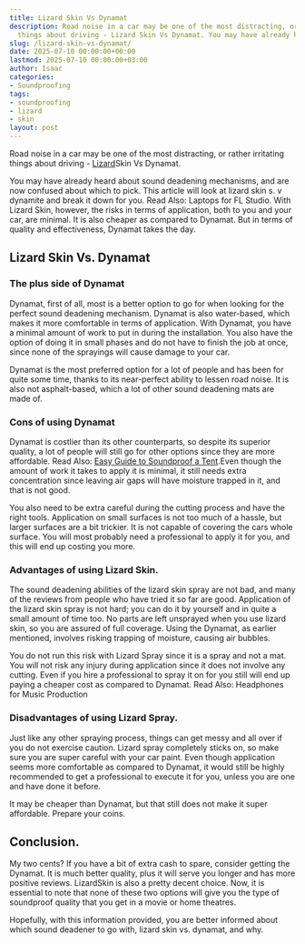 ```yaml
---
title: Lizard Skin Vs Dynamat
description: Road noise in a car may be one of the most distracting, or rather irritating
  things about driving - Lizard Skin Vs Dynamat. You may have already heard about...
slug: /lizard-skin-vs-dynamat/
date: 2025-07-10 00:00:00+00:00
lastmod: 2025-07-10 00:00:00+03:00
author: Isaac
categories:
- Soundproofing
tags:
- soundproofing
- lizard
- skin
layout: post
---
```

Road noise in a car may be one of the most distracting, or rather irritating things about driving - [Lizard](https://pestpolicy.com/are-lizards-poisonous/)Skin Vs Dynamat.

You may have already heard about sound deadening mechanisms, and are now confused about which to pick. This article will look at lizard skin s. v dynamite and break it down for you. Read Also: Laptops for FL Studio. With Lizard Skin, however, the risks in terms of application, both to you and your car, are minimal. It is also cheaper as compared to Dynamat. But in terms of quality and effectiveness, Dynamat takes the day.

##  Lizard Skin Vs. Dynamat

###  The plus side of Dynamat

Dynamat, first of all, most is a better option to go for when looking for the perfect sound deadening mechanism. Dynamat is also water-based, which makes it more comfortable in terms of application. With Dynamat, you have a minimal amount of work to put in during the installation. You also have the option of doing it in small phases and do not have to finish the job at once, since none of the sprayings will cause damage to your car.

Dynamat is the most preferred option for a lot of people and has been for quite some time, thanks to its near-perfect ability to lessen road noise. It is also not asphalt-based, which a lot of other sound deadening mats are made of.

###  Cons of using Dynamat

Dynamat is costlier than its other counterparts, so despite its superior quality, a lot of people will still go for other options since they are more affordable. Read Also: [Easy Guide to Soundproof a Tent](https://pestpolicy.com/soundproof-a-tent/).Even though the amount of work it takes to apply it is minimal, it still needs extra concentration since leaving air gaps will have moisture trapped in it, and that is not good.

You also need to be extra careful during the cutting process and have the right tools. Application on small surfaces is not too much of a hassle, but larger surfaces are a bit trickier. It is not capable of covering the cars whole surface. You will most probably need a professional to apply it for you, and this will end up costing you more.

###  Advantages of using Lizard Skin.

The sound deadening abilities of the lizard skin spray are not bad, and many of the reviews from people who have tried it so far are good. Application of the lizard skin spray is not hard; you can do it by yourself and in quite a small amount of time too. No parts are left unsprayed when you use lizard skin, so you are assured of full coverage. Using the Dynamat, as earlier mentioned, involves risking trapping of moisture, causing air bubbles.

You do not run this risk with Lizard Spray since it is a spray and not a mat. You will not risk any injury during application since it does not involve any cutting. Even if you hire a professional to spray it on for you still will end up paying a cheaper cost as compared to Dynamat. Read Also: Headphones for Music Production

###  Disadvantages of using Lizard Spray.

Just like any other spraying process, things can get messy and all over if you do not exercise caution. Lizard spray completely sticks on, so make sure you are super careful with your car paint. Even though application seems more comfortable as compared to Dynamat, it would still be highly recommended to get a professional to execute it for you, unless you are one and have done it before.

It may be cheaper than Dynamat, but that still does not make it super affordable. Prepare your coins.

##  Conclusion.

My two cents? If you have a bit of extra cash to spare, consider getting the Dynamat. It is much better quality, plus it will serve you longer and has more positive reviews. LizardSkin is also a pretty decent choice. Now, it is essential to note that none of these two options will give you the type of soundproof quality that you get in a movie or home theatres.

Hopefully, with this information provided, you are better informed about which sound deadener to go with, lizard skin vs. dynamat, and why.
